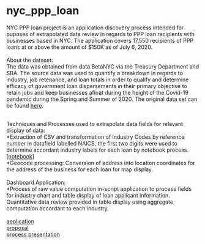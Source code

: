 # nyc_ppp_loan

NYC PPP loan project is an application discovery process intended for puposes of extrapolated data review in regards to PPP loan recipients with businesses based in NYC. 
The application covers 17,550 recipients of PPP loans at or above the amount of $150K as of July 6, 2020. <br>
<br>
About the dataset:<br>
The data was obtained from data.BetaNYC via the Treasury Department and SBA. The source data was used to quantify a breakdown in regards to industry, job retenance, and loan totals in order to qualify and determine efficacy of government loan dispersements in their primary objective to retain jobs and keep businesses afloat during the height of the Covid-19 pandemic during the Spring and Summer of 2020. The original data set can be found <a href="https://data.beta.nyc/dataset/0907b947-a082-46ac-b9f8-d6ef81acae81/resource/84df2d7a-9cf5-49c8-95dd-e300b3bc6b62/download/nycppprecipients.csv">here</a>.

<br>
Techniques and Processes used to extrapolate data fields for relevant display of data:<br>
*Extraction of CSV and transformation of Industry Codes by reference number in datafield labelled NAICS, the first two digits were used to determine accordant industry labels for each loan by notebook process. <a href="https://github.com/cspence001/nyc_ppp_loan/blob/main/project_docs/jupyter/nycppprecipients_ind_grouped.ipynb">[notebook]</a><br> 
*Geocode processing: Conversion of address into location coordinates for the address of the business for each loan for map display. <br><br>
Dashboard Application:<br>
*Process of raw value computation in-script application to process fields for industry chart and table display of loan applicant information. Quantitative data review provided in table display using aggregate computation accordant to each industry. <br>
<br>
<a href="https://nyc-ppp-loans.herokuapp.com/">application</a><br>
<a href="https://github.com/cspence001/nyc_ppp_loan/blob/main/project_docs/Project%202%20Proposal.pdf">proposal</a><br>
<a href="https://github.com/cspence001/nyc_ppp_loan/blob/main/project_docs/LoanProject_PPT.pptx">process presentation</a>
